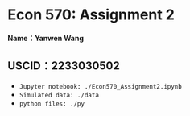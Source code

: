 # Econ 570: Assignment 2

**Name：Yanwen Wang**

**USCID：2233030502**
---
* `Jupyter notebook: ./Econ570_Assignment2.ipynb`
* `Simulated data: ./data`
* `python files: ./py`

